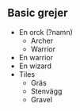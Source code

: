 ## Basic grejer
- En orck (?namn)
	- Archer
	- Warrior
- En warrior
- En wizard
- Tiles
	- Gräs
	- Stenvägg
	- Gravel
